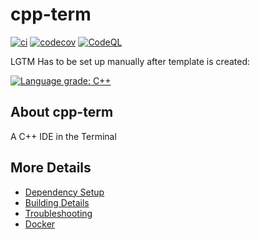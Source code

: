 # cpp-term

[![ci](https://github.com/RoBaertschi/cpp-term/actions/workflows/ci.yml/badge.svg)](https://github.com/RoBaertschi/cpp-term/actions/workflows/ci.yml)
[![codecov](https://codecov.io/gh/RoBaertschi/cpp-term/branch/main/graph/badge.svg)](https://codecov.io/gh/RoBaertschi/cpp-term)
[![CodeQL](https://github.com/RoBaertschi/cpp-term/actions/workflows/codeql-analysis.yml/badge.svg)](https://github.com/RoBaertschi/cpp-term/actions/workflows/codeql-analysis.yml)

LGTM Has to be set up manually after template is created:

[![Language grade: C++](https://img.shields.io/lgtm/grade/cpp/github/RoBaertschi/cpp-term)](https://lgtm.com/projects/g/RoBaertschi/cpp-term/context:cpp)

## About cpp-term
A C++ IDE in the Terminal


## More Details

 * [Dependency Setup](README_dependencies.md)
 * [Building Details](README_building.md)
 * [Troubleshooting](README_troubleshooting.md)
 * [Docker](README_docker.md)
